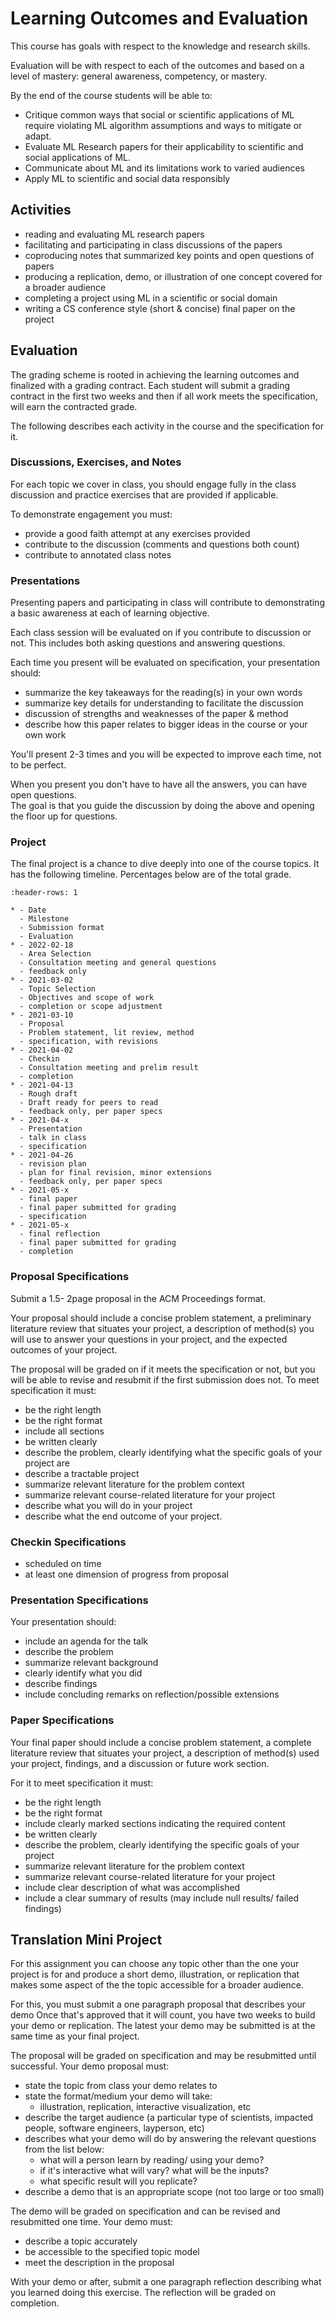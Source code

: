 # Learning Outcomes and Evaluation


This course has goals with respect to the knowledge and research skills.  

Evaluation will be with respect to each of the outcomes and based on a level of mastery: general awareness, competency, or mastery.


By the end of the course students will be able to:
- Critique common ways that social or scientific applications of ML require violating ML algorithm assumptions and ways to mitigate or adapt.
- Evaluate ML Research papers for their applicability to scientific and social applications of ML.
- Communicate about ML and its limitations work to varied audiences
- Apply ML to scientific and social data responsibly



## Activities

- reading and evaluating ML research papers
- facilitating and participating in class discussions of the papers
- coproducing notes that summarized key points and open questions of papers
- producing a replication, demo, or illustration of one concept covered for a broader audience
- completing a project using ML in a scientific or social domain
- writing a CS conference style (short & concise) final paper on the project
<!-- - reflect on methodologies used in this type of research -->

<!-- - joint annotated bibliography -->

## Evaluation

The grading scheme is rooted in achieving the learning outcomes and finalized
with a grading contract.  Each student will submit a grading contract in the
first two weeks and then if all work meets the specification, will earn the
contracted grade.

The following describes each activity in the course and the specification for it.

### Discussions, Exercises, and Notes

For each topic we cover in class, you should engage fully in the class discussion
and practice exercises that are provided if applicable.

To demonstrate engagement you must:
- provide a good faith attempt at any exercises provided
- contribute to the discussion (comments and questions both count)
- contribute to annotated class notes



### Presentations


Presenting papers and participating in class will contribute to demonstrating a basic awareness at each of learning objective.


Each class session will be evaluated on if you contribute to discussion or not. This includes both asking questions and answering questions.

Each time you present  will be evaluated on specification, your presentation should:
- summarize the key takeaways for the reading(s) in your own words
- summarize key details for understanding to facilitate the discussion
- discussion of strengths and weaknesses of the paper & method
- describe how this paper relates to bigger ideas in the course or your own work

You'll present 2-3 times and you will be expected to improve each time, not to be perfect.  

When you present you don't have to have all the answers, you can have open questions.  
The goal is that you guide the discussion by doing the above and opening the floor up for questions.



### Project

The final project is a chance to dive deeply into one of the course topics. It has the following timeline. Percentages below are of the total grade.


```{list-table}
:header-rows: 1

* - Date
  - Milestone
  - Submission format
  - Evaluation
* - 2022-02-18
  - Area Selection
  - Consultation meeting and general questions
  - feedback only
* - 2021-03-02
  - Topic Selection
  - Objectives and scope of work
  - completion or scope adjustment
* - 2021-03-10
  - Proposal
  - Problem statement, lit review, method
  - specification, with revisions
* - 2021-04-02
  - Checkin
  - Consultation meeting and prelim result
  - completion
* - 2021-04-13
  - Rough draft
  - Draft ready for peers to read
  - feedback only, per paper specs
* - 2021-04-x
  - Presentation
  - talk in class
  - specification
* - 2021-04-26
  - revision plan
  - plan for final revision, minor extensions
  - feedback only, per paper specs
* - 2021-05-x
  - final paper
  - final paper submitted for grading
  - specification
* - 2021-05-x
  - final reflection
  - final paper submitted for grading
  - completion
```

### Proposal Specifications

Submit a 1.5- 2page proposal in the ACM Proceedings format.  

Your proposal should include a concise problem statement, a preliminary literature review that situates your project, a description of method(s) you will use to answer your questions in your project, and the expected outcomes of your project. 



The proposal will be graded on if it meets the specification or not, but you will be able to revise and resubmit if the first submission does not. To meet specification it must:

- be the right length
- be the right format
- include all sections
- be written clearly
- describe the problem, clearly identifying what the specific goals of your project are
- describe a tractable project
- summarize relevant literature for the problem context
- summarize relevant course-related literature for your project
- describe what you will do in your project
- describe what the end outcome of your project.

### Checkin Specifications

- scheduled on time
- at least one dimension of progress from proposal

### Presentation Specifications

Your presentation should:
- include an agenda for the talk
- describe the problem
- summarize relevant background
- clearly identify what you did
- describe findings
- include concluding remarks on reflection/possible extensions

### Paper Specifications

Your final paper should include a concise problem statement, a complete literature review that situates your project, a description of method(s) used your project, findings, and a discussion or future work section. 


For it to meet specification it must:
- be the right length
- be the right format
- include clearly marked sections indicating the required content
- be written clearly
- describe the problem, clearly identifying the specific goals of your project
- summarize relevant literature for the problem context
- summarize relevant course-related literature for your project
- include clear description of what was accomplished
- include a clear summary of results (may include null results/ failed findings)



## Translation Mini Project  

For this assignment you can choose any topic other than the one your project is for and produce a short demo, illustration, or replication that makes some aspect of the the topic accessible for a broader audience.

For this, you must submit a one paragraph proposal that describes your demo  Once that's approved that it will count, you have two weeks to build your demo or replication. The latest your demo may be submitted is at the same time as your final project.

The proposal will be graded on specification and may be resubmitted until successful.
Your demo proposal must:
- state the topic from class your demo relates to
- state the format/medium your demo will take:
  - illustration, replication, interactive visualization, etc
- describe the target audience (a particular type of scientists, impacted people, software engineers, layperson, etc)
- describes what your demo will do by answering the relevant questions from the list below:
  - what will a person learn by reading/ using your demo?
  - if it's interactive what will vary? what will be the inputs?
  - what specific result will you replicate?
- describe a demo that is an appropriate scope (not too large or too small)


The demo will be graded on specification and can be revised and resubmitted one time.
Your demo must:
- describe a topic accurately
- be accessible to the specified topic model
- meet the description in the proposal

With your demo or after, submit a one paragraph reflection describing what you learned doing this exercise.
The reflection will be graded on completion.
